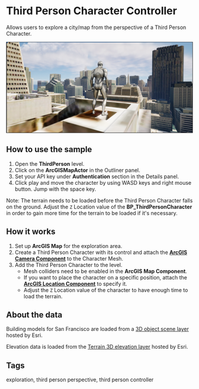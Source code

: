 # Third Person Character Controller

Allows users to explore a city/map from the perspective of a Third Person Character.

![Image of Third Person Controller](3rdPersonDemo.png)

## How to use the sample

1. Open the **ThirdPerson** level.
2. Click on the **ArcGISMapActor** in the Outliner panel.
3. Set your API key under **Authentication** section in the Details panel.
4. Click play and move the character by using WASD keys and right mouse button. Jump with the space key.

Note: The terrain needs to be loaded before the Third Person Character falls on the ground. Adjust the `Z` Location value of the **BP_ThirdPersonCharacter** in order to gain more time for the terrain to be loaded if it's necessary.


## How it works

1. Set up **ArcGIS Map** for the exploration area.
2. Create a Third Person Character with its control and attach the [**ArcGIS Camera Component**](https://developers.arcgis.com/unreal-engine/maps/camera/#arcgis-camera-component) to the Character Mesh. 
3. Add the Third Person Character to the level.
   - Mesh colliders need to be enabled in the **ArcGIS Map Component**.
   - If you want to place the character on a specific position, attach the [**ArcGIS Location Component**](https://developers.arcgis.com/unreal-engine/maps/location-component/) to specify it.
   - Adjust the `Z` Location value of the character to have enough time to load the terrain.

## About the data

Building models for San Francisco are loaded from a [3D object scene layer](https://tiles.arcgis.com/tiles/z2tnIkrLQ2BRzr6P/arcgis/rest/services/SanFrancisco_Bldgs/SceneServer) hosted by Esri.

Elevation data is loaded from the [Terrain 3D elevation layer](https://www.arcgis.com/home/item.html?id=7029fb60158543ad845c7e1527af11e4) hosted by Esri.

## Tags

exploration, third person perspective, third person controller
